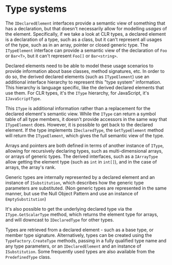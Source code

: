 # Type systems

The `IDeclaredElement` interfaces provide a semantic view of something that has a declaration, but that doesn't necessarily allow for modelling *usages* of the element. Specifically, if we take a look at CLR types, a declared element is a declaration of a type, such as a class, but it can't represent all usages of the type, such as in an array, pointer or closed generic type. The `ITypeElement` interface can provide a semantic view of the declaration of `Foo` or `Bar<T>`, but it can't represent `Foo[]` or `Bar<string>`.

Declared elements need to be able to model these usage scenarios to provide information about base classes, method signatures, etc. In order to do so, the derived declared elements (such as `ITypeElement`) use an additional interface hierarchy to represent this "type system" information. This hierarchy is language specific, like the derived declared elements that use them. For CLR types, it's the `IType` hierarchy, for JavaScript, it's `IJavaScriptType`.

This `IType` is additional information rather than a replacement for the declared element's semantic view. While the `IType` can return a symbol table of all type members, it doesn't provide accessors in the same way that `ITypeElement` does. However, it is possible to get back to the declared element. If the type implements `IDeclaredType`, the `GetTypeElement` method will return the `ITypeElement`, which gives the full semantic view of the type.

Arrays and pointers are both defined in terms of another instance of `IType`, allowing for recursively declaring types, such as multi-dimensional arrays, or arrays of generic types. The derived interfaces, such as a `IArrayType` allow getting the element type (such as `int` in `int[]`), and in the case of arrays, the array's rank.

Generic types are internally represented by a declared element and an instance of `ISubstitution`, which describes how the generic type parameters are substituted. (Non generic types are represented in the same manner, but use the Null Object Pattern and use an instance of `EmptySubstitution`)

It's also possible to get the underlying declared type via the `IType.GetScalarType` method, which returns the element type for arrays, and will downcast to `IDeclaredType` for other types.

Types are retrieved from a declared element - such as a base type, or member type signature. Alternatively, types can be created using the `TypeFactory.CreateType` methods, passing in a fully qualified type name and any type parameters, or an `IDeclaredElement` and an instance of `ISubstitution`. Some frequently used types are also available from the `PredefinedType` class.
